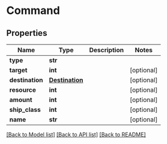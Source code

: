 # Command

## Properties
Name | Type | Description | Notes
------------ | ------------- | ------------- | -------------
**type** | **str** |  | 
**target** | **int** |  | [optional] 
**destination** | [**Destination**](Destination.md) |  | [optional] 
**resource** | **int** |  | [optional] 
**amount** | **int** |  | [optional] 
**ship_class** | **int** |  | [optional] 
**name** | **str** |  | [optional] 

[[Back to Model list]](../README.md#documentation-for-models) [[Back to API list]](../README.md#documentation-for-api-endpoints) [[Back to README]](../README.md)

